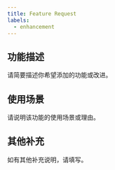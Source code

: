 ```yaml
---
title: Feature Request
labels:
  - enhancement
---
```


## 功能描述
请简要描述你希望添加的功能或改进。

## 使用场景
请说明该功能的使用场景或理由。

## 其他补充
如有其他补充说明，请填写。
